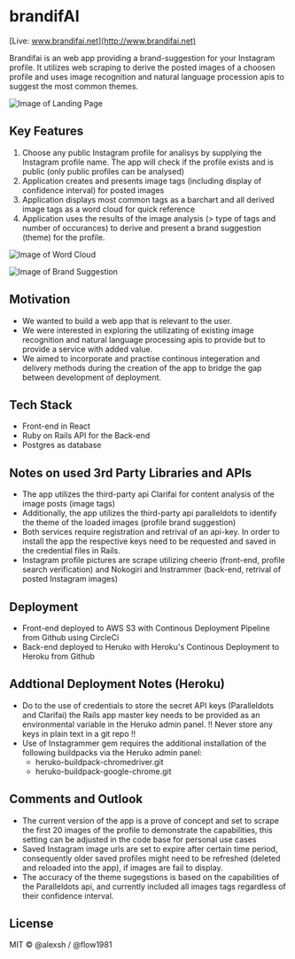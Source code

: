 #  brandifAI
[Live: www.brandifai.net](http://www.brandifai.net) 

Brandifai is an web app providing a brand-suggestion for your Instagram profile.
It utilizes web scraping to derive the posted images of a choosen profile and uses image recognition and natural language procession apis to suggest the most common themes.

![Image of Landing Page](https://i.imgur.com/SNzvsQP.png)


## Key Features

1. Choose any public Instagram profile for analisys by supplying the Instagram profile name. The app will check if the profile exists and is public (only public profiles can be analysed)
2. Application creates and presents image tags (including display of confidence interval) for posted images
3. Application displays most common tags as a barchart and all derived image tags as a word cloud for quick reference
4. Application uses the results of the image analysis (> type of tags and number of occurances) to derive and present a brand suggestion (theme) for the profile.

![Image of Word Cloud](https://i.imgur.com/fGiQIjY.png)

![Image of Brand Suggestion](https://imgur.com/uztSDIT.png)

## Motivation
- We wanted to build a web app that is relevant to the user.
- We were interested in exploring the utilizating of existing image recognition and natural language processing apis to provide but to provide a service with added value.
- We aimed to incorporate and practise continous integeration and delivery methods during the creation of the app to bridge the gap between development of deployment.

## Tech Stack
- Front-end in React
- Ruby on Rails API for the Back-end
- Postgres as database

## Notes on used 3rd Party Libraries and APIs
- The app utilizes the third-party api Clarifai for content analysis of the image posts (image tags)
- Additionally, the app utilizes the third-party api paralleldots to identify the theme of the loaded images (profile brand suggestion)
- Both services require registration and retrival of an api-key. In order to install the app the respective keys need to be requested and saved in the credential files in Rails.
- Instagram profile pictures are scrape utilizing cheerio (front-end, profile search verification) and Nokogiri and Instrammer (back-end, retrival of posted Instagram images)

## Deployment
- Front-end deployed to AWS S3 with Continous Deployment Pipeline from Github using CircleCi
- Back-end deployed to Heruko with Heroku's Continous Deployment to Heroku from Github

## Addtional Deployment Notes (Heroku)
- Do to the use of credentials to store the secret API keys (Paralleldots and Clarifai) the Rails app master key needs to be provided as an environmental variable in the Heruko admin panel.
!! Never store any keys in plain text in a git repo !!
- Use of Instagrammer gem requires the additional installation of the following buildpacks via the Heruko admin panel:
   - heruko-buildpack-chromedriver.git
   - heruko-buildpack-google-chrome.git

## Comments and Outlook
- The current version of the app is a prove of concept and set to scrape the first 20 images of the profile to demonstrate the capabilities, this setting can be adjusted in the code base for personal use cases
- Saved Instagram image urls are set to expire after certain time period, consequently older saved profiles might need to be refreshed (deleted and reloaded into the app), if images are fail to display.
- The accuracy of the theme sugegstions is based on the capabilities of the Paralleldots api, and currently included all images tags regardless of their confidence interval.

## License
MIT © @alexsh / @flow1981

